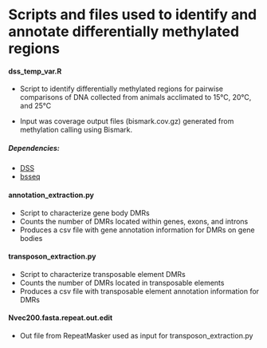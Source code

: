 # Scripts and files used to identify and annotate differentially methylated regions

#### dss_temp_var.R
* Script to identify differentially methylated regions for pairwise comparisons of DNA collected from animals acclimated to 15°C, 20°C, and 25°C

* Input was coverage output files (bismark.cov.gz) generated from methylation calling using Bismark.

##### Dependencies: 
* [DSS](https://www.bioconductor.org/packages/release/bioc/html/DSS.html)
* [bsseq](https://www.bioconductor.org/packages/release/bioc/html/bsseq.html)

#### annotation_extraction.py
* Script to characterize gene body DMRs
* Counts the number of DMRs located within genes, exons, and introns
* Produces a csv file with gene annotation information for DMRs on gene bodies

#### transposon_extraction.py
* Script to characterize transposable element DMRs
* Counts the number of DMRs located in transposable elements
* Produces a csv file with transposable element annotation information for DMRs

#### Nvec200.fasta.repeat.out.edit 
* Out file from RepeatMasker used as input for transposon_extraction.py
